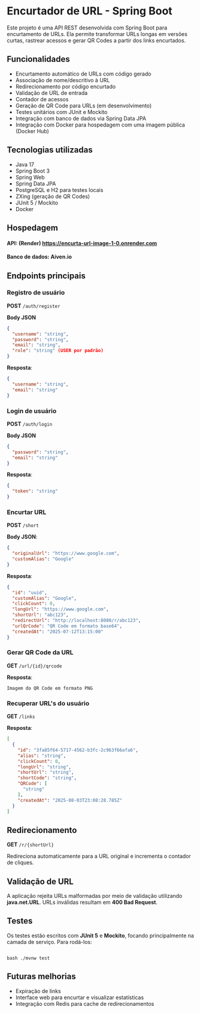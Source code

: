 # Encurtador de URL - Spring Boot

Este projeto é uma API REST desenvolvida com Spring Boot para encurtamento de URLs. Ela permite transformar URLs longas em versões curtas, rastrear acessos e gerar QR Codes a partir dos links encurtados.

## Funcionalidades

- Encurtamento automático de URLs com código gerado
- Associação de nome/descritivo à URL
- Redirecionamento por código encurtado
- Validação de URL de entrada
- Contador de acessos
- Geração de QR Code para URLs (em desenvolvimento)
- Testes unitários com JUnit e Mockito
- Integração com banco de dados via Spring Data JPA
- Integração com Docker para hospedagem com uma imagem pública (Docker Hub)

## Tecnologias utilizadas

- Java 17
- Spring Boot 3
- Spring Web
- Spring Data JPA
- PostgreSQL e H2 para testes locais
- ZXing (geração de QR Codes)
- JUnit 5 / Mockito
- Docker

## Hospedagem
#### API: (Render) https://encurta-url-image-1-0.onrender.com
#### Banco de dados: Aiven.io

## Endpoints principais

### Registro de usuário
**POST** `/auth/register`

**Body JSON**
```json
{
  "username": "string",
  "password": "string",
  "email": "string",
  "role": "string" (USER por padrão)
}
```
**Resposta**:

```json
{
  "username": "string",
  "email": "string"
}
```

### Login de usuário

**POST** `/auth/login`

**Body JSON**
```json
{
  "password": "string",
  "email": "string"
}
```
**Resposta**:

```json
{
  "token": "string"
}
```

### Encurtar URL
**POST** `/short`

**Body JSON**:
```json
{
  "originalUrl": "https://www.google.com",
  "customAlias": "Google"
}
```
**Resposta**:

```json
{
  "id": "uuid",
  "customAlias": "Google",
  "clickCount": 0,
  "longUrl": "https://www.google.com",
  "shortUrl": "abc123",
  "redirectUrl": "http://localhost:8080/r/abc123",
  "urlQrCode": "QR Code em formato base64",
  "createdAt": "2025-07-12T13:15:00"
}
```

### Gerar QR Code da URL
**GET** `/url/{id}/qrcode`

**Resposta**:
```
Imagem do QR Code em formato PNG
```

### Recuperar URL's  do usuário
**GET** `/links`

**Resposta**:
```json
[
  {
    "id": "3fa85f64-5717-4562-b3fc-2c963f66afa6",
    "alias": "string",
    "clickCount": 0,
    "longUrl": "string",
    "shortUrl": "string",
    "shortCode": "string",
    "QRCode": [
      "string"
    ],
    "createdAt": "2025-08-03T23:08:28.785Z"
  }
]
```

## Redirecionamento
**GET** `/r/{shortUrl}`

Redireciona automaticamente para a URL original e incrementa o contador de cliques.

## Validação de URL

A aplicação rejeita URLs malformadas por meio de validação utilizando **java.net.URL**. URLs inválidas resultam em **400 Bad Request**.

## Testes

Os testes estão escritos com **JUnit 5** e **Mockito**, focando principalmente na camada de serviço. Para rodá-los:
```

bash ./mvnw test

```

## Futuras melhorias
- Expiração de links
- Interface web para encurtar e visualizar estatísticas
- Integração com Redis para cache de redirecionamentos
